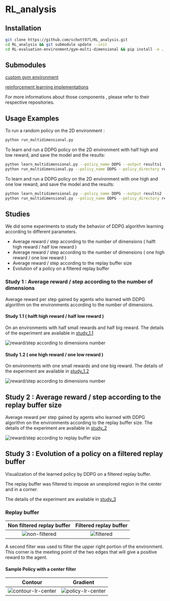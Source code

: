 # RL_analysis

## Installation

```sh
git clone https://github.com/schott97l/RL_analysis.git
cd RL_analysis && git submodule update --init
cd RL-evaluation-environment/gym-multi-dimensional && pip install -e .
```

## Submodules

[custom gym environment](https://github.com/hroussille/RL-evaluation-environment)

[reinforcement learning implementations](https://github.com/schott97l/RL_implementations)

For more informations about those components , please refer to their respective repositories.

## Usage Examples
To run a random policy on the 2D environment :
```sh
python run_multidimensional.py
```

To learn and run a DDPG policy on the 2D environment with half high and low reward, and save the model and the results:

```sh
python learn_multidimensional.py --policy_name DDPG --output results1 --save
python run_multidimensional.py --policy_name DDPG --policy_directory results1/models
```

To learn and run a DDPG policy on the 2D environment with one high and one low reward, and save the model and the results:
```sh
python learn_multidimensional.py --policy_name DDPG --output results2 --save 
python run_multidimensional.py --policy_name DDPG --policy_directory results2/models
```

## Studies
We did some experiments to study the behavior of DDPG algorithm learning according to different parameters.
* Average reward / step according to the number of dimensions ( halft high reward / half low reward )
* Average reward / step according to the number of dimensions ( one high reward / one low reward )
* Average reward / step according to the replay buffer size
* Evolution of a policy on a filtered replay buffer


### Study 1 : Average reward / step according to the number of dimensions 
Average reward per step gained by agents who learned with DDPG algorithm on the environments according to the number of dimensions.

#### Study 1.1 ( halft high reward / half low reward )
On an environments with half small rewards and half big reward.
The details of the experiment are available in [study_1.1](https://github.com/schott97l/RL_analysis/tree/master/Studies/Study_1.1)

![reward/step according to dimensions number](https://raw.githubusercontent.com/schott97l/RL_analysis/master/Studies/Study_1.1/visualizations/scores_dimensions.png)

#### Study 1.2 ( one high reward / one low reward )

On environments with one small rewards and one big reward.
The details of the experiment are available in [study_1.2](https://github.com/schott97l/RL_analysis/tree/master/Studies/Study_1.2)

![reward/step according to dimensions number](https://raw.githubusercontent.com/schott97l/RL_analysis/master/Studies/Study_1.2/visualizations/scores_dimensions.png)

## Study 2 : Average reward / step according to the replay buffer size

Average reward per step gained by agents who learned with DDPG algorithm on the environments according to the replay buffer size.
The details of the experiment are available in [study_2](https://github.com/schott97l/RL_analysis/blob/master/Studies/Study_2)

![reward/step according to replay buffer size](https://raw.githubusercontent.com/schott97l/RL_analysis/master/Studies/Study_2/visualizations/scores_replay%20buffer%20size.png)

## Study 3 : Evolution of a policy on a filtered replay buffer

Visualization of the learned policy by DDPG on a filtered replay buffer.

The replay buffer was filtered to impose an unexplored region in the center and in a corner.

The details of the experiment are available in [study_3](https://github.com/schott97l/RL_analysis/blob/master/Studies/Study_3)

### Replay buffer
Non filtered replay buffer           |  Filtered replay buffer
:-------------------------:|:-------------------------:
![non-filtered](https://raw.githubusercontent.com/schott97l/RL_analysis/master/Studies/Study_3/images/non-filtered.png)   |  ![filtered](https://raw.githubusercontent.com/schott97l/RL_analysis/master/Studies/Study_3/images/filtered.png)

A second filter was used to filter the upper right portion of the environment. This corner is the meeting point of the two edges that will give a positive reward to the agent.

#### Sample Policy with a center filter
|  Contour | Gradient  |
|:-:|:-:|
| ![contour-lr-center](https://raw.githubusercontent.com/schott97l/RL_analysis/master/Studies/Study_3/visualizations/lr-center-samples/samples/1/visualizations/Q_contour_time.gif) | ![policy-lr-center](https://raw.githubusercontent.com/schott97l/RL_analysis/master/Studies/Study_3/visualizations/lr-center-samples/samples/1/visualizations/Pi_arrow_time.gif) |

